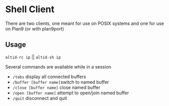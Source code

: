 # Shell Client

There are two clients, one meant for use on POSIX systems and one for use on Plan9 (or with plan9port)

## Usage

`altid-rc ip` || `altid-sh ip`

Several commands are available while in a session

  - `/tabs` display all connected buffers
  - `/buffer [buffer name]`switch to named buffer
  - `/close [buffer name]` close named buffer
  - `/open [buffer name]` attempt to open/join named buffer
  - `/quit` disconnect and quit
  
